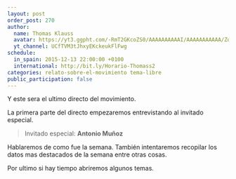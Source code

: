 ```yaml
---
layout: post
order_post: 270
author:
  name: Thomas Klauss
  avatar: https://yt3.ggpht.com/-RmT2GKcoZS0/AAAAAAAAAAI/AAAAAAAAAAA/Zqd0OElb99Q/s88-c-k-no/photo.jpg
  yt_channel: UCfTVM3tJhxyEKckeukFlFwg
schedule:
  in_spain: 2015-12-13 22:00:00 +0100
  international: http://bit.ly/Horario-Thomass2
categories: relato-sobre-el-movimiento tema-libre
public_participation: false
---
```

Y este sera el ultimo directo del movimiento.

La primera parte del directo empezaremos entrevistando al invitado especial.

> Invitado especial: **Antonio Muñoz**

Hablaremos de como fue la semana. También intentaremos recopilar los datos mas
destacados de la semana entre otras cosas.

Por ultimo si hay tiempo abriremos algunos temas.
